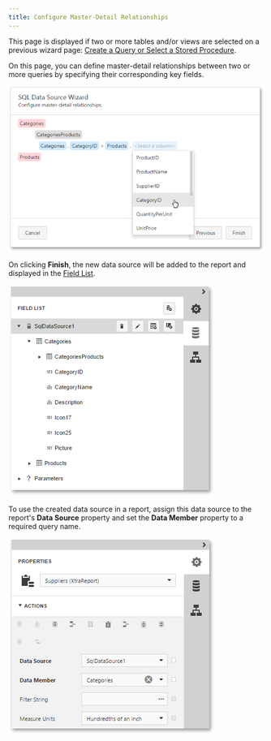```yaml
---
title: Configure Master-Detail Relationships
---
```

This page is displayed if two or more tables and/or views are selected on a previous wizard page: [Create a Query or Select a Stored Procedure](../../../../../../interface-elements-for-web/articles/report-designer/wizards/sql-data-source-wizard/adding-a-new-data-source/create-a-query-or-select-a-stored-procedure.md).

On this page, you can define master-detail relationships between two or more queries by specifying their corresponding key fields.

![web-designer-report-wizard-05-configure-master-detail-relationships](../../../../../images/Img125715.png)

On clicking **Finish**, the new data source will be added to the report and displayed in the [Field List](../../../../../../interface-elements-for-web/articles/report-designer/interface-elements/field-list.md).

![web-designer-report-wizard-06-result-field-list-master-detail](../../../../../images/Img125716.png)

To use the created data source in a report, assign this data source to the report's **Data Source** property and set the **Data Member** property to a required query name.

![web-designer-report-properties-data-settings](../../../../../images/Img125803.png)